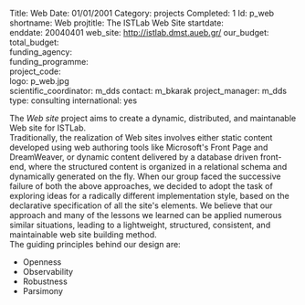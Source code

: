Title: Web
Date: 01/01/2001
Category: projects
Completed: 1
Id: p_web
shortname: Web
projtitle: The ISTLab Web Site
startdate:  
enddate: 20040401
web_site: http://istlab.dmst.aueb.gr/
our_budget:
total_budget:  
funding_agency:  
funding_programme:  
project_code:  
logo: p_web.jpg  
scientific_coordinator: m_dds
contact: m_bkarak
project_manager: m_dds
type: consulting
international: yes

The <em>Web site</em> project aims to create a dynamic,
distributed, and maintanable Web site for ISTLab.
<br/>
Traditionally, the realization of Web sites involves either
static content developed using web authoring tools like
Microsoft's Front Page and DreamWeaver, or dynamic
content delivered by a database driven front-end,
where the structured content is organized
in a relational schema and dynamically generated on the fly.
When our group faced the successive failure of both the above approaches,
we decided to adopt the task of exploring ideas for a radically different
implementation style, based on the declarative specification
of all the site's elements.
We believe that our approach and many of the lessons we learned
can be applied numerous similar situations,
leading to a lightweight, structured, consistent, and maintainable
web site building method.
<br/>
The guiding principles behind our design are:
<ul>
<li>Openness</li>
<li>Observability</li>
<li>Robustness</li>
<li>Parsimony</li>
</ul>
